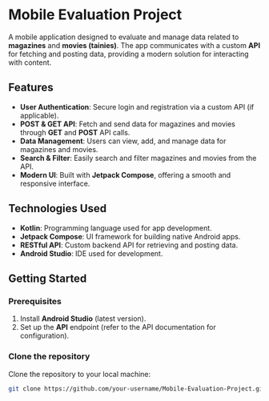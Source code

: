 # Mobile Evaluation Project

A mobile application designed to evaluate and manage data related to **magazines** and **movies (tainies)**. The app communicates with a custom **API** for fetching and posting data, providing a modern solution for interacting with content.

## Features

- **User Authentication**: Secure login and registration via a custom API (if applicable).
- **POST & GET API**: Fetch and send data for magazines and movies through **GET** and **POST** API calls.
- **Data Management**: Users can view, add, and manage data for magazines and movies.
- **Search & Filter**: Easily search and filter magazines and movies from the API.
- **Modern UI**: Built with **Jetpack Compose**, offering a smooth and responsive interface.

## Technologies Used

- **Kotlin**: Programming language used for app development.
- **Jetpack Compose**: UI framework for building native Android apps.
- **RESTful API**: Custom backend API for retrieving and posting data.
- **Android Studio**: IDE used for development.

## Getting Started

### Prerequisites

1. Install **Android Studio** (latest version).
2. Set up the **API** endpoint (refer to the API documentation for configuration).

### Clone the repository

Clone the repository to your local machine:

```bash
git clone https://github.com/your-username/Mobile-Evaluation-Project.git
